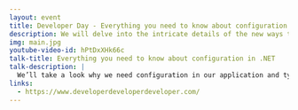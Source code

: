 ```yaml
---
layout: event
title: Developer Day - Everything you need to know about configuration in .NET
description: We will delve into the intricate details of the new ways to configure .Net applications with ease and flexibility in mind.
img: main.jpg
youtube-video-id: hPtDxXHk66c
talk-title: Everything you need to know about configuration in .NET
talk-description: |
  We’ll take a look why we need configuration in our application and types of things should be configurable. We will then dive in to the great developer story that Microsoft have built for .NET to allow us to provide configuration at easily apply configuration in our applications. Starting with the minimal approach, we will explore scenarios where our configuration practices will take advantage of type safety focusing on the IOptions pattern. There’s also lots of other scenarios that we’ll cover that you most likely have never touched such as user secrets and validation!
links:
  - https://www.developerdeveloperdeveloper.com/
---
```

